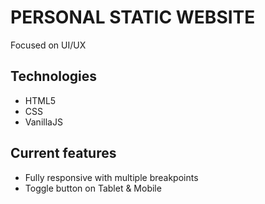 # PERSONAL STATIC WEBSITE

Focused on UI/UX

## Technologies

- HTML5
- CSS
- VanillaJS

## Current features

- Fully responsive with multiple breakpoints
- Toggle button on Tablet & Mobile
